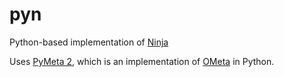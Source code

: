 pyn
===

Python-based implementation of [Ninja](http://martine.github.io/ninja/)

Uses [PyMeta 2](https://bitbucket.org/wkornewald/pymeta/src),
which is an implementation of [OMeta](https://github.com/alexwarth/ometa-js) in
Python.
